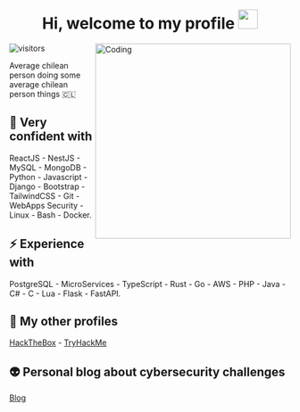 <h1 align="center"><b>Hi, welcome to my profile</b> <img src="https://media.giphy.com/media/hvRJCLFzcasrR4ia7z/giphy.gif" width="35"></h1>   

<img align="right" alt="Coding" width="350" src="https://yt3.ggpht.com/ytc/AKedOLRxOaitFO6ojQ3u6WQR-2bm2CdbDYqBRlBf6ZVjYg=s900-c-k-c0x00ffffff-no-rj" />
                                                                                                                                                      

![visitors](https://visitor-badge.laobi.icu/badge?page_id=kaniehuest.kaniehuest)

Average chilean person doing some average chilean person things :chile: 

## :crocodile: Very confident with

ReactJS - NestJS - MySQL - MongoDB - Python - Javascript - Django - Bootstrap - TailwindCSS - Git - WebApps Security - Linux - Bash - Docker.

## :zap: Experience with

PostgreSQL - MicroServices - TypeScript - Rust - Go - AWS - PHP - Java - C# - C - Lua - Flask - FastAPI.
 
## 👀 My other profiles
 
[HackTheBox](https://app.hackthebox.com/profile/420577) - [TryHackMe](https://tryhackme.com/p/l3pra)

## 👽 Personal blog about cybersecurity challenges

[Blog](https://kaniehuest.github.io/)
